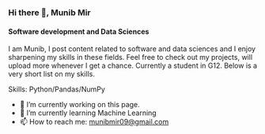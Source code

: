 ### Hi there 👋, Munib Mir
#### Software development and Data Sciences


I am Munib, I post content related to software and data sciences and I enjoy sharpening my skills in these fields. Feel free to check out my projects, will upload more whenever I get a chance.
Currently a student in G12.
Below is a very short list on my skills.

Skills: Python/Pandas/NumPy

- 🔭 I’m currently working on this page. 
- 🌱 I’m currently learning Machine Learning 
- 📫 How to reach me: munibmir09@gmail.com 








